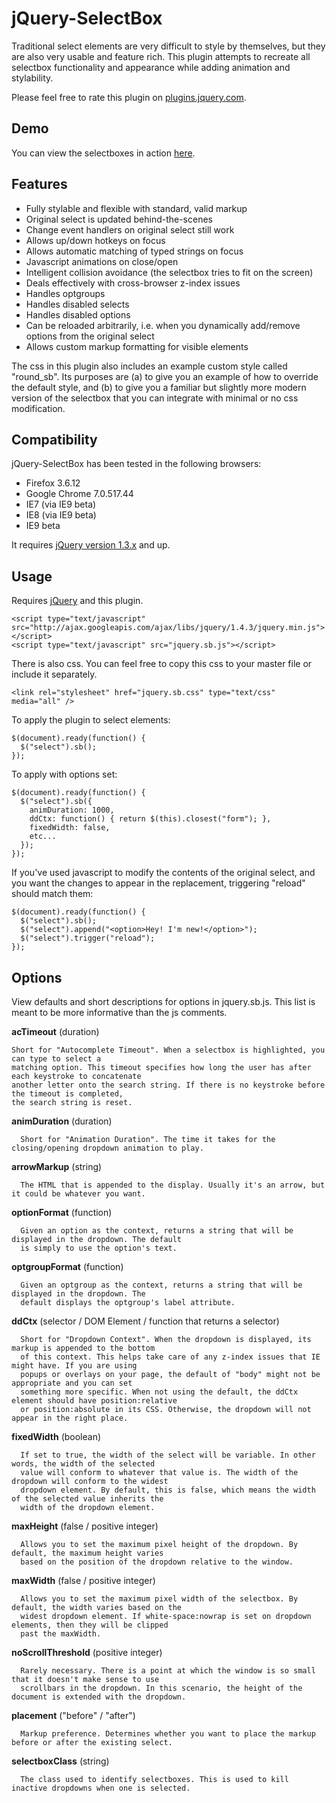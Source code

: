 # jQuery-SelectBox

  Traditional select elements are very difficult to style by themselves, 
  but they are also very usable and feature rich. This plugin attempts to 
  recreate all selectbox functionality and appearance while adding 
  animation and stylability.
  
  Please feel free to rate this plugin on [plugins.jquery.com](http://plugins.jquery.com/project/jquery-sb).

## Demo

  You can view the selectboxes in action [here](http://dl.dropbox.com/u/124192/websites/selectbox/index.html).

## Features

  * Fully stylable and flexible with standard, valid markup
  * Original select is updated behind-the-scenes
  * Change event handlers on original select still work
  * Allows up/down hotkeys on focus
  * Allows automatic matching of typed strings on focus
  * Javascript animations on close/open
  * Intelligent collision avoidance (the selectbox tries to fit on the screen)
  * Deals effectively with cross-browser z-index issues
  * Handles optgroups
  * Handles disabled selects
  * Handles disabled options
  * Can be reloaded arbitrarily, i.e. when you dynamically add/remove options from the original select
  * Allows custom markup formatting for visible elements

  The css in this plugin also includes an example custom style called "round_sb".
  Its purposes are (a) to give you an example of how to override the default style, 
  and (b) to give you a familiar but slightly more modern version of the selectbox 
  that you can integrate with minimal or no css modification.

## Compatibility

  jQuery-SelectBox has been tested in the following browsers:
  
  * Firefox 3.6.12
  * Google Chrome 7.0.517.44
  * IE7 (via IE9 beta)
  * IE8 (via IE9 beta)
  * IE9 beta
  
  It requires [jQuery version 1.3.x](http://jquery.com) and up.

## Usage

Requires [jQuery](http://jquery.com) and this plugin.

    <script type="text/javascript" src="http://ajax.googleapis.com/ajax/libs/jquery/1.4.3/jquery.min.js"></script>
    <script type="text/javascript" src="jquery.sb.js"></script>

There is also css. You can feel free to copy this css to your master file or include it separately.

    <link rel="stylesheet" href="jquery.sb.css" type="text/css" media="all" />

To apply the plugin to select elements:

    $(document).ready(function() {
      $("select").sb();
    });

To apply with options set:

    $(document).ready(function() {
      $("select").sb({
        animDuration: 1000,
        ddCtx: function() { return $(this).closest("form"); },
        fixedWidth: false,
        etc...
      });
    });

If you've used javascript to modify the contents of the original select, and you want the changes to appear in the replacement, triggering "reload" should match them:

    $(document).ready(function() {
      $("select").sb();
      $("select").append("<option>Hey! I'm new!</option>");
      $("select").trigger("reload");
    });

## Options
  
  View defaults and short descriptions for options in jquery.sb.js. This list is meant to be more 
  informative than the js comments.
 
  **acTimeout** (duration)
    
    Short for "Autocomplete Timeout". When a selectbox is highlighted, you can type to select a 
    matching option. This timeout specifies how long the user has after each keystroke to concatenate 
    another letter onto the search string. If there is no keystroke before the timeout is completed, 
    the search string is reset.

  **animDuration** (duration)
  
      Short for "Animation Duration". The time it takes for the closing/opening dropdown animation to play.
  
  **arrowMarkup** (string)
  
      The HTML that is appended to the display. Usually it's an arrow, but it could be whatever you want.
      
  **optionFormat** (function)
      
      Given an option as the context, returns a string that will be displayed in the dropdown. The default
      is simply to use the option's text.
      
  **optgroupFormat** (function)
      
      Given an optgroup as the context, returns a string that will be displayed in the dropdown. The 
      default displays the optgroup's label attribute.
      
  **ddCtx** (selector / DOM Element / function that returns a selector)
  
      Short for "Dropdown Context". When the dropdown is displayed, its markup is appended to the bottom 
      of this context. This helps take care of any z-index issues that IE might have. If you are using 
      popups or overlays on your page, the default of "body" might not be appropriate and you can set 
      something more specific. When not using the default, the ddCtx element should have position:relative 
      or position:absolute in its CSS. Otherwise, the dropdown will not appear in the right place.

  **fixedWidth**  (boolean)

      If set to true, the width of the select will be variable. In other words, the width of the selected 
      value will conform to whatever that value is. The width of the dropdown will conform to the widest 
      dropdown element. By default, this is false, which means the width of the selected value inherits the 
      width of the dropdown element.

  **maxHeight** (false / positive integer)
  
      Allows you to set the maximum pixel height of the dropdown. By default, the maximum height varies 
      based on the position of the dropdown relative to the window.

  **maxWidth** (false / positive integer)

      Allows you to set the maximum pixel width of the selectbox. By default, the width varies based on the 
      widest dropdown element. If white-space:nowrap is set on dropdown elements, then they will be clipped 
      past the maxWidth.

  **noScrollThreshold** (positive integer)

      Rarely necessary. There is a point at which the window is so small that it doesn't make sense to use 
      scrollbars in the dropdown. In this scenario, the height of the document is extended with the dropdown.

  **placement** ("before" / "after")

      Markup preference. Determines whether you want to place the markup before or after the existing select.

  **selectboxClass** (string)

      The class used to identify selectboxes. This is used to kill inactive dropdowns when one is selected.